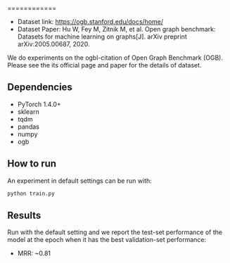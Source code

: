 ============

- Dataset link:  https://ogb.stanford.edu/docs/home/
- Dataset Paper: Hu W, Fey M, Zitnik M, et al. Open graph benchmark: Datasets for machine learning on graphs[J]. arXiv preprint arXiv:2005.00687, 2020.

We do experiments on the ogbl-citation of Open Graph Benchmark (OGB). Please see the its official page and paper for the details of dataset.

Dependencies
------------
- PyTorch 1.4.0+
- sklearn
- tqdm
- pandas
- numpy
- ogb

How to run
----------

An experiment in default settings can be run with:

```bash
python train.py
```

Results
-------

Run with the default setting and we report the test-set performance of the model at the epoch when it has the best validation-set performance:

* MRR: ~0.81